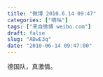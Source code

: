 ```yaml
---
title: "微博 2010.6.14 09:47"
categories: ["嘀咕"]
tags: ["来自微博 weibo.com"]
draft: false
slug: "ABwE3q"
date: "2010-06-14 09:47:00"
---
```


<p>德国队，真激情。 ​​​​</p>
